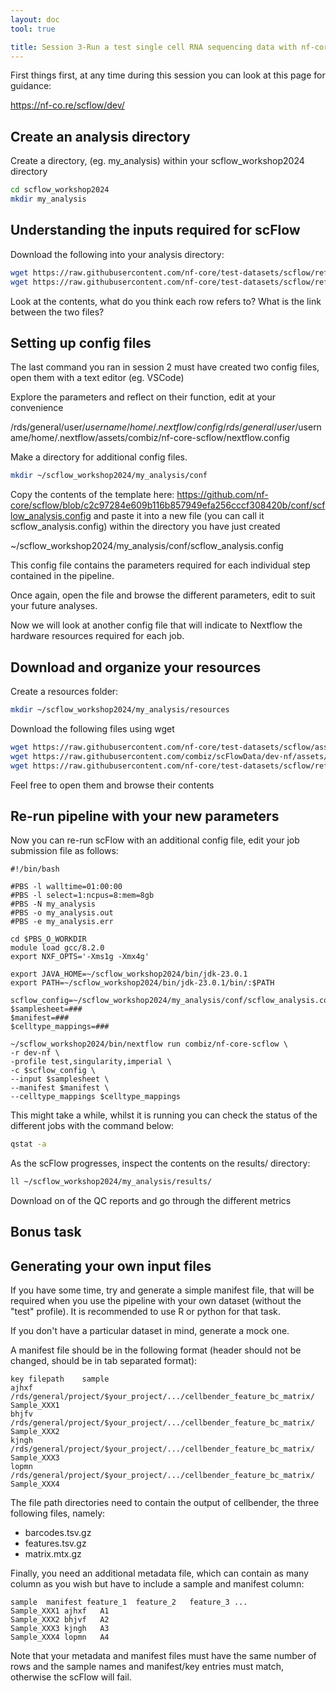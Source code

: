 ```yaml
---
layout: doc
tool: true

title: Session 3-Run a test single cell RNA sequencing data with nf-core/scflow
---
```


First things first, at any time during this session you can look at this page for guidance:

https://nf-co.re/scflow/dev/


## Create an analysis directory

Create a directory, (eg. my_analysis) within your scflow_workshop2024 directory

```bash
cd scflow_workshop2024
mkdir my_analysis
```

## Understanding the inputs required for scFlow

Download the following into your analysis directory:

```bash 
wget https://raw.githubusercontent.com/nf-core/test-datasets/scflow/refs/SampleSheet.tsv
wget https://raw.githubusercontent.com/nf-core/test-datasets/scflow/refs/Manifest.txt
```

Look at the contents, what do you think each row refers to? What is the link between the two files?

## Setting up config files

The last command you ran in session 2 must have created two config files, open them with a text editor (eg. VSCode)

Explore the parameters and reflect on their function, edit at your convenience

/rds/general/user/$username/home/.nextflow/config
/rds/general/user/$username/home/.nextflow/assets/combiz/nf-core-scflow/nextflow.config

Make a directory for additional config files.

```bash
mkdir ~/scflow_workshop2024/my_analysis/conf
```

Copy the contents of the template here: https://github.com/nf-core/scflow/blob/c2c97284e609b116b857949efa256cccf308420b/conf/scflow_analysis.config and paste it into a new file (you can call it scflow_analysis.config) within the directory you have just created

~/scflow_workshop2024/my_analysis/conf/scflow_analysis.config

This config file contains the parameters required for each individual step contained in the pipeline.

Once again, open the file and browse the different parameters, edit to suit your future analyses.

Now we will look at another config file that will indicate to Nextflow the hardware resources required for each job.

## Download and organize your resources

Create a resources folder:

```bash
mkdir ~/scflow_workshop2024/my_analysis/resources
```

Download the following files using wget

```bash
wget https://raw.githubusercontent.com/nf-core/test-datasets/scflow/assets/ensembl_mappings.tsv
wget https://raw.githubusercontent.com/combiz/scFlowData/dev-nf/assets/ctd.zip
wget https://raw.githubusercontent.com/nf-core/test-datasets/scflow/refs/reddim_genes.yml
```

Feel free to open them and browse their contents

## Re-run pipeline with your new parameters

Now you can re-run scFlow with an additional config file, edit your job submission file as follows:

```
#!/bin/bash

#PBS -l walltime=01:00:00
#PBS -l select=1:ncpus=8:mem=8gb
#PBS -N my_analysis
#PBS -o my_analysis.out
#PBS -e my_analysis.err

cd $PBS_O_WORKDIR
module load gcc/8.2.0
export NXF_OPTS='-Xms1g -Xmx4g'

export JAVA_HOME=~/scflow_workshop2024/bin/jdk-23.0.1
export PATH=~/scflow_workshop2024/bin/jdk-23.0.1/bin/:$PATH

scflow_config=~/scflow_workshop2024/my_analysis/conf/scflow_analysis.config
$samplesheet=###
$manifest=###
$celltype_mappings=###

~/scflow_workshop2024/bin/nextflow run combiz/nf-core-scflow \
-r dev-nf \
-profile test,singularity,imperial \
-c $scflow_config \
--input $samplesheet \
--manifest $manifest \
--celltype_mappings $celltype_mappings

```

This might take a while, whilst it is running you can check the status of the different jobs with the command below:

```bash
qstat -a
```

As the scFlow progresses, inspect the contents on the results/ directory:

```bash
ll ~/scflow_workshop2024/my_analysis/results/
```

Download on of the QC reports and go through the different metrics

## Bonus task
## Generating your own input files

If you have some time, try and generate a simple manifest file, that will be required when you use the pipeline with your own dataset (without the "test" profile). It is recommended to use R or python for that task.

If you don't have a particular dataset in mind, generate a mock one.

A manifest file should be in the following format (header should not be changed, should be in tab separated format):

```
key filepath    sample
ajhxf   /rds/general/project/$your_project/.../cellbender_feature_bc_matrix/    Sample_XXX1
bhjfv   /rds/general/project/$your_project/.../cellbender_feature_bc_matrix/    Sample_XXX2
kjngh   /rds/general/project/$your_project/.../cellbender_feature_bc_matrix/    Sample_XXX3
lopmn   /rds/general/project/$your_project/.../cellbender_feature_bc_matrix/    Sample_XXX4
```

The file path directories need to contain the output of cellbender, the three following files, namely:
- barcodes.tsv.gz
- features.tsv.gz
- matrix.mtx.gz

Finally, you need an additional metadata file, which can contain as many column as you wish but have to include a sample and manifest column:

```
sample  manifest feature_1  feature_2   feature_3 ...
Sample_XXX1 ajhxf   A1
Sample_XXX2 bhjvf   A2
Sample_XXX3 kjngh   A3
Sample_XXX4 lopmn   A4
```

Note that your metadata and manifest files must have the same number of rows and the sample names and manifest/key entries must match, otherwise the scFlow will fail.

